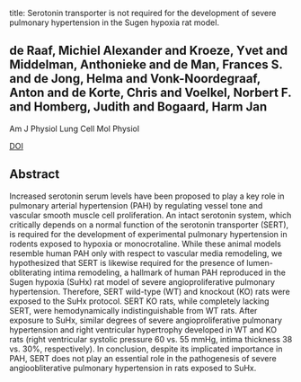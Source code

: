 title: Serotonin transporter is not required for the development of severe pulmonary hypertension in the Sugen hypoxia rat model.

## de Raaf, Michiel Alexander and Kroeze, Yvet and Middelman, Anthonieke and de Man, Frances S. and de Jong, Helma and Vonk-Noordegraaf, Anton and de Korte, Chris and Voelkel, Norbert F. and Homberg, Judith and Bogaard, Harm Jan
Am J Physiol Lung Cell Mol Physiol

<a href="https://doi.org/10.1152/ajplung.00127.2015">DOI</a>

## Abstract
Increased serotonin serum levels have been proposed to play a key role in pulmonary arterial hypertension (PAH) by regulating vessel tone and vascular smooth muscle cell proliferation. An intact serotonin system, which critically depends on a normal function of the serotonin transporter (SERT), is required for the development of experimental pulmonary hypertension in rodents exposed to hypoxia or monocrotaline. While these animal models resemble human PAH only with respect to vascular media remodeling, we hypothesized that SERT is likewise required for the presence of lumen-obliterating intima remodeling, a hallmark of human PAH reproduced in the Sugen hypoxia (SuHx) rat model of severe angioproliferative pulmonary hypertension. Therefore, SERT wild-type (WT) and knockout (KO) rats were exposed to the SuHx protocol. SERT KO rats, while completely lacking SERT, were hemodynamically indistinguishable from WT rats. After exposure to SuHx, similar degrees of severe angioproliferative pulmonary hypertension and right ventricular hypertrophy developed in WT and KO rats (right ventricular systolic pressure 60 vs. 55 mmHg, intima thickness 38 vs. 30%, respectively). In conclusion, despite its implicated importance in PAH, SERT does not play an essential role in the pathogenesis of severe angioobliterative pulmonary hypertension in rats exposed to SuHx.

